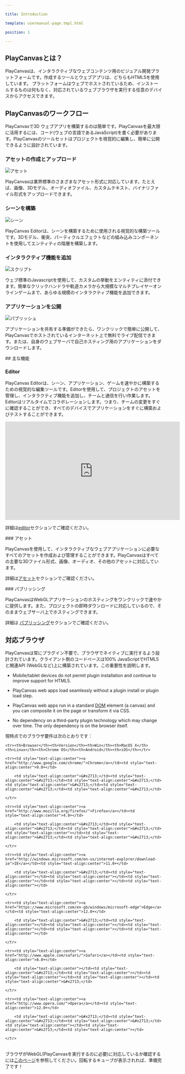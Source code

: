 ---
title: Introduction
template: usermanual-page.tmpl.html
position: 1
---

## PlayCanvasとは？

PlayCanvasは、インタラクティブなウェブコンテンツ用のビジュアル開発プラットフォームです。作成するツールとウェブアプリは、どちらもHTML5を使用しています。 プラットフォームはウェブでホストされているため、インストールするものは何もなく、対応されているウェブブラウザを実行する任意のデバイスからアクセスできます。

## PlayCanvasのワークフロー

PlayCanvasで3D ウェブアプリを構築するのは簡単です。PlayCanvasを最大限に活用するには、コード(ウェブの言語であるJavaScript)を書く必要があります。PlayCanvasのツールセットはプロジェクトを視覚的に編集し、簡単に公開できるように設計されています。

### アセットの作成とアップロード

![アセット][4]

PlayCanvasは業界標準のさまざまなアセット形式に対応しています。たとえば、画像、3Dモデル、オーディオファイル、カスタムテキスト、バイナリファイル形式をアップロードできます。

### シーンを構築

![シーン][5]

PlayCanvas Editorは、シーンを構築するために使用される視覚的な構築ツールです。3Dモデル、衝突、パーティクルエフェクトなどの組み込みコンポーネントを使用してエンティティの階層を構築します。

### インタラクティブ機能を追加

![スクリプト][6]

ウェブ標準のJavascriptを使用して、カスタムの挙動をエンティティに添付できます。簡単なクリックハンドラや軌道カメラから大規模なマルチプレイヤーオンラインゲームまで、あらゆる規模のインタラクティブ機能を追加できます。

### アプリケーションを公開

![パブリッシュ][7]

アプリケーションを共有する準備ができたら、ワンクリックで簡単に公開して、PlayCanvasでホストされているインターネット上で無料でライブ配信できます。または、自身のウェブサーバで自己ホスティング用のアプリケーションをダウンロードします。

## 主な機能

### Editor

PlayCanvas Editorは、シーン、アプリケーション、ゲームを速やかに構築するための視覚的な編集ツールです。Editorを使用して、プロジェクトのアセットを管理し、インタラクティブ機能を追加し、チームと通信を行い作業します。Editorはリアルタイムでコラボレーションします。つまり、チームの変更をすぐに確認することができ、すべてのデバイスでアプリケーションをすぐに構築およびテストすることができます。

<iframe width="560" height="315" src="https://www.youtube.com/embed/PS4oMLPyYfI" frameborder="0" allowfullscreen></iframe>

詳細は[editor][8]セクションでご確認ください。

### アセット

PlayCanvasを使用して、インタラクティブなウェブアプリケーションに必要なすべてのアセットを作成および管理することができます。PlayCanvasはすべての主要な3Dファイル形式、画像、オーディオ、その他のアセットに対応しています。

詳細は[アセット][9]セクションでご確認ください。

### パブリッシング

PlayCanvasはWebGLアプリケーションのホスティングをワンクリックで速やかに提供します。また、プロジェクトの即時ダウンロードに対応しているので、そのままウェブサーバ上でホスティングできます。

詳細は [パブリッシング][1]セクションでご確認ください。

## 対応ブラウザ

PlayCanvasは常にプラグイン不要で、ブラウザでネイティブに実行するよう設計されています。クライアント側のコードベースは100% JavaScriptでHTML5と関連API (WebGLなど)上に構築されています。この重要性を説明します。

* Mobile/tablet devices do not permit plugin installation and continue to improve support for HTML5.
* PlayCanvas web apps load seamlessly without a plugin install or plugin load step.
* PlayCanvas web apps run in a standard [DOM][2] element (a canvas) and you can composite it on the page or transform it via CSS.
* No dependency on a third-party plugin technology which may change over time. The only dependency is on the browser itself.

現時点でのブラウザ要件は次のとおりです：

<table class="table table-striped table-bordered">
    <tr><th>Browser</th><th>Version</th><th>Win</th><th>MacOS X</th><th>Linux</th><th>Chrome OS</th><th>Android</th><th>iOS</th></tr>
    <tr><td style="text-align:center"><a href="http://www.google.com/chrome/">Chrome</a></td><td style="text-align:center">9.0+</td>
        <td style="text-align:center">&#x2713;</td><td style="text-align:center">&#x2713;</td><td style="text-align:center">&#x2713;</td><td style="text-align:center">&#x2713;</td><td style="text-align:center">&#x2713;</td><td style="text-align:center">&#x2713;</td>
    </tr>
    <tr><td style="text-align:center"><a href="http://www.mozilla.org/firefox/">Firefox</a></td><td style="text-align:center">4.0+</td>
        <td style="text-align:center">&#x2713;</td><td style="text-align:center">&#x2713;</td><td style="text-align:center">&#x2713;</td><td style="text-align:center"></td><td style="text-align:center">&#x2713;</td><td style="text-align:center">&#x2713;</td>
    </tr>
    <tr><td style="text-align:center"><a href="http://windows.microsoft.com/en-us/internet-explorer/download-ie">IE</a></td><td style="text-align:center">11.0+</td>
        <td style="text-align:center">&#x2713;</td><td style="text-align:center"></td><td style="text-align:center"></td><td style="text-align:center"></td><td style="text-align:center"></td><td style="text-align:center"></td>
    </tr>
    <tr><td style="text-align:center"><a href="https://www.microsoft.com/en-gb/windows/microsoft-edge">Edge</a></td><td style="text-align:center">12.0+</td>
        <td style="text-align:center">&#x2713;</td><td style="text-align:center"></td><td style="text-align:center"></td><td style="text-align:center"></td><td style="text-align:center"></td><td style="text-align:center"></td>
    </tr>
    <tr><td style="text-align:center"><a href="http://www.apple.com/safari/">Safari</a></td><td style="text-align:center">8.0+</td>
        <td style="text-align:center"></td><td style="text-align:center">&#x2713;</td><td style="text-align:center"></td><td style="text-align:center"></td><td style="text-align:center"></td><td style="text-align:center">&#x2713;</td>
    </tr>
    <tr><td style="text-align:center"><a href="http://www.opera.com/">Opera</a></td><td style="text-align:center">12.0+</td>
        <td style="text-align:center">&#x2713;</td><td style="text-align:center">&#x2713;</td><td style="text-align:center">&#x2713;</td><td style="text-align:center"></td><td style="text-align:center">&#x2713;</td><td style="text-align:center"></td>
    </tr>
</table>

ブラウザがWebGL(PlayCanvasを実行するのに必要)に対応しているか確認するには[このページ][3]を参照してください。回転するキューブが表示されれば、準備完了です！

[1]: /user-manual/publishing
[2]: /user-manual/glossary/#dom
[3]: http://get.webgl.org/
[4]: /images/user-manual/introduction-assets.jpg
[5]: /images/user-manual/introduction-scene.jpg
[6]: /images/user-manual/introduction-script.jpg
[7]: /images/user-manual/introduction-published.jpg
[8]: /user-manual/designer
[9]: /user-manual/assets

